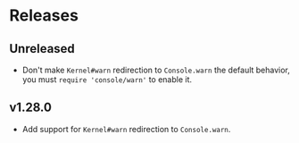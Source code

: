 # Releases

## Unreleased

  - Don't make `Kernel#warn` redirection to `Console.warn` the default behavior, you must `require 'console/warn'` to enable it.

## v1.28.0

  - Add support for `Kernel#warn` redirection to `Console.warn`.
